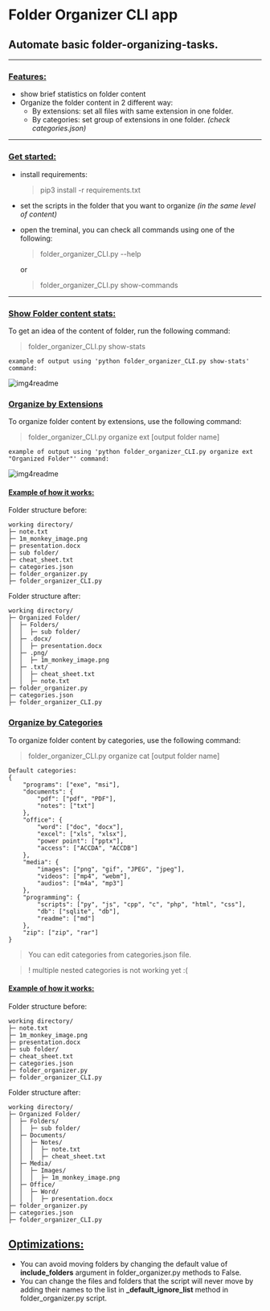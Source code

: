 # Folder Organizer CLI app
## Automate basic folder-organizing-tasks.
<hr>

### <u>Features:</u>
- show brief statistics on folder content
- Organize the folder content in 2 different way:
    - By extensions: set all files with same extension in one folder.
    - By categories: set group of extensions in one folder. <i>(check categories.json)</i>
<hr>

### <u>Get started:</u>
- install requirements:
    > pip3 install -r requirements.txt
- set the scripts in the folder that you want to organize <i>(in the same level of content)</i>
- open the treminal, you can check all commands using one of the following:
    > folder_organizer_CLI.py --help
    
    or

    > folder_organizer_CLI.py show-commands

<hr>

### <u>Show Folder content stats:</u>
To get an idea of the content of folder, run the following command:

> folder_organizer_CLI.py show-stats

```console
example of output using 'python folder_organizer_CLI.py show-stats' command:
```

![img4readme](/img4readme/show_stats.png)


### <u>Organize by Extensions</u>
To organize folder content by extensions, use the following command:
> folder_organizer_CLI.py organize ext [output folder name]
```console
example of output using 'python folder_organizer_CLI.py organize ext "Organized Folder"' command:
```
![img4readme](/img4readme/org_ext.png)

#### <u>Example of how it works:</u>
Folder structure before:
```console
working directory/                      
├─ note.txt
├─ 1m_monkey_image.png                          
├─ presentation.docx
├─ sub folder/                          
├─ cheat_sheet.txt
├─ categories.json
├─ folder_organizer.py
├─ folder_organizer_CLI.py
```

Folder structure after:
```console
working directory/
├─ Organized Folder/
│  ├─ Folders/
│  │  ├─ sub folder/
│  ├─ .docx/
│  │  ├─ presentation.docx
│  ├─ .png/
│  │  ├─ 1m_monkey_image.png
│  ├─ .txt/
│  │  ├─ cheat_sheet.txt
│  │  ├─ note.txt
├─ folder_organizer.py
├─ categories.json
├─ folder_organizer_CLI.py
```

### <u>Organize by Categories</u>
To organize folder content by categories, use the following command:
> folder_organizer_CLI.py organize cat [output folder name]
```console
Default categories:
{
    "programs": ["exe", "msi"],
    "documents": {
        "pdf": ["pdf", "PDF"],
        "notes": ["txt"]
    },
    "office": {
        "word": ["doc", "docx"],
        "excel": ["xls", "xlsx"],
        "power point": ["pptx"],
        "access": ["ACCDA", "ACCDB"]
    },
    "media": {
        "images": ["png", "gif", "JPEG", "jpeg"],
        "videos": ["mp4", "webm"],
        "audios": ["m4a", "mp3"]
    },
    "programming": {
        "scripts": ["py", "js", "cpp", "c", "php", "html", "css"],
        "db": ["sqlite", "db"],
        "readme": ["md"]
    },
    "zip": ["zip", "rar"]
}

```
> You can edit categories from categories.json file.

> ! multiple nested categories is not working yet :( 

#### <u>Example of how it works:</u>

Folder structure before:
```console
working directory/                      
├─ note.txt
├─ 1m_monkey_image.png                          
├─ presentation.docx
├─ sub folder/                          
├─ cheat_sheet.txt
├─ categories.json
├─ folder_organizer.py
├─ folder_organizer_CLI.py
```

Folder structure after:
```console
working directory/
├─ Organized Folder/
│  ├─ Folders/
│  │  ├─ sub folder/
│  ├─ Documents/
│  │  ├─ Notes/
│  │  │  ├─ note.txt
│  │  │  ├─ cheat_sheet.txt
│  ├─ Media/
│  │  ├─ Images/
│  │  │  ├─ 1m_monkey_image.png
│  ├─ Office/
│  │  ├─ Word/
│  │  │  ├─ presentation.docx
├─ folder_organizer.py
├─ categories.json
├─ folder_organizer_CLI.py
```

## <u>Optimizations:</u>
- You can avoid moving folders by changing the default value of <b>include_folders</b> argument in folder_organizer.py methods to False.
- You can change the files and folders that the script will never move by adding their names to the list in <b>_default_ignore_list</b> method in folder_organizer.py script.

